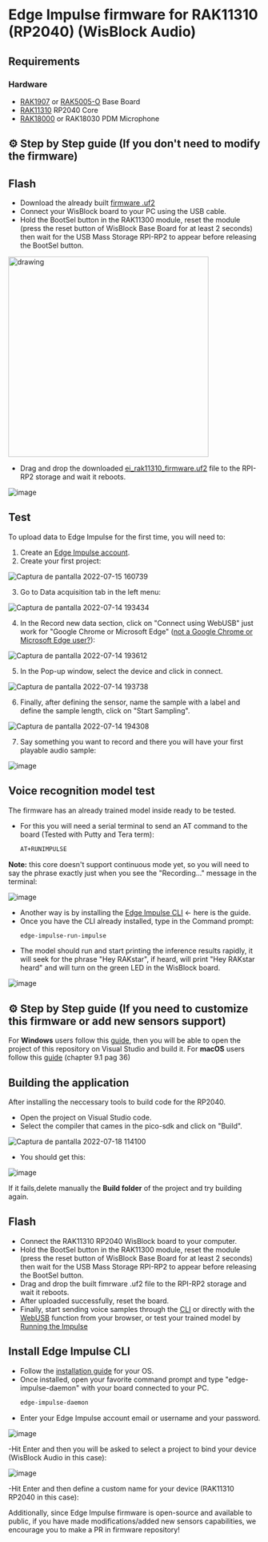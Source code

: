 # Edge Impulse firmware for RAK11310 (RP2040) (WisBlock Audio)

## Requirements

### Hardware

- [RAK1907](https://store.rakwireless.com/products/rak19007-wisblock-base-board-2nd-gen) or [RAK5005-O](https://store.rakwireless.com/products/rak5005-o-base-board) Base Board
- [RAK11310](https://store.rakwireless.com/products/rak11310-wisblock-lpwan-module) RP2040 Core 
- [RAK18000](https://store.rakwireless.com/products/wisblock-microphone-module-rak18000) or RAK18030 PDM Microphone

## ⚙️ Step by Step guide (If you don't need to modify the firmware)

## Flash

- Download the already built [firmware .uf2](https://github.com/mcmchris/wisblock-edge-impulse/blob/main/RAK11310-Edge-Impulse-Firmware/build/ei_rak11310_firmware.uf2)
- Connect your WisBlock board to your PC using the USB cable.
- Hold the BootSel button in the RAK11300 module, reset the module (press the reset button of WisBlock Base Board for at least 2 seconds) then wait for the USB Mass Storage RPI-RP2 to appear before releasing the BootSel button.
<img src="https://user-images.githubusercontent.com/49886387/179538245-6d259c7e-b14f-4b06-b9c5-789edaed70c3.png" alt="drawing" width="400"/>

- Drag and drop the downloaded [ei_rak11310_firmware.uf2](https://github.com/mcmchris/wisblock-edge-impulse/blob/main/RAK11310-Edge-Impulse-Firmware/build/ei_rak11310_firmware.uf2) file to the RPI-RP2 storage and wait it reboots.

![image](https://user-images.githubusercontent.com/49886387/179539239-12b3a995-5f42-4d34-9ac6-ddfcd39129b1.png)

## Test

To upload data to Edge Impulse for the first time, you will need to:
1. Create an [Edge Impulse account](https://studio.edgeimpulse.com/login).
2. Create your first project:

![Captura de pantalla 2022-07-15 160739](https://user-images.githubusercontent.com/49886387/179303223-b7f7e2f6-53df-4195-8d09-87d3ae7d1283.png)

3. Go to Data acquisition tab in the left menu:

![Captura de pantalla 2022-07-14 193434](https://user-images.githubusercontent.com/49886387/179118482-f69b6150-ece9-4be0-9fe1-3ec638e204e8.png)

4. In the Record new data section, click on "Connect using WebUSB" just work for "Google Chrome or Microsoft Edge" ([not a Google Chrome or Microsoft Edge user?](https://github.com/mcmchris/wisblock-edge-impulse/blob/main/RAK11200-Edge-Impulse-Firmware/README.md#install-edge-impulse-cli)):

![Captura de pantalla 2022-07-14 193612](https://user-images.githubusercontent.com/49886387/179118604-4f8a15cf-893e-4207-a0c5-306bae7ce9ae.png)

5. In the Pop-up window, select the device and click in connect.

![Captura de pantalla 2022-07-14 193738](https://user-images.githubusercontent.com/49886387/179118781-b0cef568-7815-4ed5-a23e-2979b1eb9f1a.png)

6. Finally, after defining the sensor, name the sample with a label and define the sample length, click on "Start Sampling".

![Captura de pantalla 2022-07-14 194308](https://user-images.githubusercontent.com/49886387/179119291-15b8d0aa-2dcd-47f2-858c-ebfc6c81d44a.png)

7. Say something you want to record and there you will have your first playable audio sample:

![image](https://user-images.githubusercontent.com/49886387/179119451-32392dd1-6ebe-404f-a749-ee39748fa6dd.png)

## Voice recognition model test
The firmware has an already trained model inside ready to be tested.
- For this you will need a serial terminal to send an AT command to the board (Tested with Putty and Tera term):
   ```bash
   AT+RUNIMPULSE
   ```
**Note:** this core doesn't support continuous mode yet, so you will need to say the phrase exactly just when you see the "Recording..." message in the terminal:

![image](https://user-images.githubusercontent.com/49886387/179541391-c61d848c-ce86-48ea-b123-4c671172153a.png)

- Another way is by installing the [Edge Impulse CLI](https://github.com/mcmchris/wisblock-edge-impulse/blob/main/RAK11200-Edge-Impulse-Firmware/README.md#install-edge-impulse-cli) <- here is the guide.
- Once you have the CLI already installed, type in the Command prompt:
   ```bash
   edge-impulse-run-impulse
   ```
- The model should run and start printing the inference results rapidly, it will seek for the phrase "Hey RAKstar", if heard, will print "Hey RAKstar heard" and will turn on the green LED in the WisBlock board.

![image](https://user-images.githubusercontent.com/49886387/179295206-2db2cdba-394c-4f56-9931-7a656d545bb1.png)


## ⚙️ Step by Step guide (If you need to customize this firmware or add new sensors support)

For **Windows** users follow this [guide](https://shawnhymel.com/2096/), then you will be able to open the project of this repository on Visual Studio and build it.
For **macOS** users follow this [guide](https://datasheets.raspberrypi.com/pico/getting-started-with-pico.pdf) (chapter 9.1 pag 36)

## Building the application

After installing the neccessary tools to build code for the RP2040.
- Open the project on Visual Studio code.
- Select the compiler that cames in the pico-sdk and click on "Build".

![Captura de pantalla 2022-07-18 114100](https://user-images.githubusercontent.com/49886387/179549644-c45c9b3b-9705-427e-8c72-4b2c44aef0e5.png)

- You should get this:

![image](https://user-images.githubusercontent.com/49886387/179550443-0e970ca8-18e9-43de-8c44-b9d1cb97690c.png)

If it fails,delete manually the **Build folder** of the project and try building again.

## Flash

- Connect the RAK11310 RP2040 WisBlock board to your computer.
- Hold the BootSel button in the RAK11300 module, reset the module (press the reset button of WisBlock Base Board for at least 2 seconds) then wait for the USB Mass Storage RPI-RP2 to appear before releasing the BootSel button.
- Drag and drop the built fimrware .uf2 file to the RPI-RP2 storage and wait it reboots.
- After uploaded successfully, reset the board.
- Finally, start sending voice samples through the [CLI](https://github.com/mcmchris/wisblock-edge-impulse/blob/main/RAK11200-Edge-Impulse-Firmware/README.md#install-edge-impulse-cli) or directly with the [WebUSB](https://github.com/mcmchris/wisblock-edge-impulse/blob/main/RAK11200-Edge-Impulse-Firmware/README.md#test) function from your browser, or test your trained model by [Running the Impulse](https://github.com/mcmchris/wisblock-edge-impulse/blob/main/RAK11200-Edge-Impulse-Firmware/README.md#voice-recognition-model-test)

## Install Edge Impulse CLI
- Follow the [installation guide](https://docs.edgeimpulse.com/docs/edge-impulse-cli/cli-installation#installation-macos-and-windows) for your OS.
- Once installed, open your favorite command prompt and type "edge-impulse-daemon" with your board connected to your PC.
   ```bash
   edge-impulse-daemon
   ```
- Enter your Edge Impulse account email or username and your password.

![image](https://user-images.githubusercontent.com/49886387/179292586-e30bb973-e332-48b9-a37a-00fd5e95ab23.png)

-Hit Enter and then you will be asked to select a project to bind your device (WisBlock Audio in this case):

![image](https://user-images.githubusercontent.com/49886387/179292797-08c7d290-c8f7-408b-a745-2c93f8874acc.png)

-Hit Enter and then define a custom name for your device (RAK11310 RP2040 in this case):

Additionally, since Edge Impulse firmware is open-source and available to public, if you have made modifications/added new sensors capabilities, we encourage you to make a PR in firmware repository!
